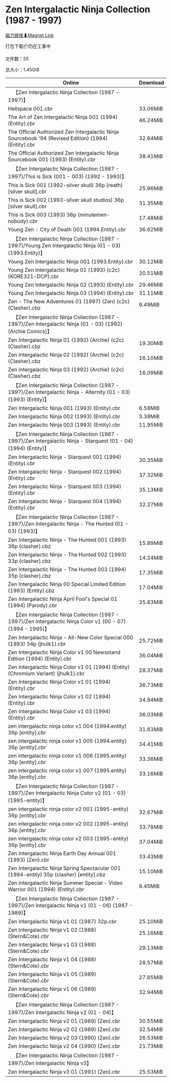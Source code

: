 # Zen Intergalactic Ninja Collection (1987 - 1997)

[磁力链接⬇Magnet Link](magnet:?xt=urn:btih:1a076712c663d7ab64cef1c4c816950d59462c62&dn=Zen%20Intergalactic%20Ninja%20Collection%20%281987%20-%201997%29)

打包下载📦仍在工事中

文件数：55

总大小：1.45GiB

Online | Download
--- | ---
&emsp;【Zen Intergalactic Ninja Collection (1987 - 1997)】 | 
Hellspace 001.cbr | 33.06MiB
The Art of Zen Intergalactic Ninja 001 (1994) (Entity).cbr | 46.24MiB
The Official Authorized Zen Intergalactic Ninja Sourcebook '94 (Revised Edition) (1994) (Entity).cbr | 32.64MiB
The Official Authorized Zen Intergalactic Ninja Sourcebook 001 (1993) (Entity).cbr | 38.41MiB
&emsp;【Zen Intergalactic Ninja Collection (1987 - 1997)/This is Sick (001 - 003) (1992 - 1993)】 | 
This is Sick 001 (1992-silver skull) 36p (reath) \[silver skull\].cbr | 25.96MiB
This is Sick 002 (1993-silver skull studios) 36p \[silver skull\].cbr | 31.35MiB
This is Sick 003 (1993) 36p (minutemen-nobody).cbr | 17.48MiB
Young Zen - City of Death 001 (1994.Entity).cbr | 36.62MiB
&emsp;【Zen Intergalactic Ninja Collection (1987 - 1997)/Young Zen Intergalactic Ninja (01 - 03) (1993.Entity)】 | 
Young Zen Intergalactic Ninja 001 (1993.Entity).cbr | 30.12MiB
Young Zen Intergalactic Ninja 01 (1993) (c2c) (KORE321-DCP).cbr | 20.51MiB
Young Zen Intergalactic Ninja 02 (1993) (Entity).cbr | 29.46MiB
Young Zen Intergalactic Ninja 03 (1994) (Entity).cbr | 31.11MiB
Zen - The New Adventures 01 (1997) (Zen) (c2c) (Clasher).cbz | 9.49MiB
&emsp;【Zen Intergalactic Ninja Collection (1987 - 1997)/Zen Intergalactic Ninja (01 - 03) (1992) (Archie Comics)】 | 
Zen Intergalactic Ninja 01 (1992) (Archie) (c2c) (Clasher).cbz | 19.30MiB
Zen Intergalactic Ninja 02 (1992) (Archie) (c2c) (Clasher).cbz | 16.10MiB
Zen Intergalactic Ninja 03 (1992) (Archie) (c2c) (Clasher).cbz | 16.09MiB
&emsp;【Zen Intergalactic Ninja Collection (1987 - 1997)/Zen Intergalactic Ninja - Alternity (01 - 03) (1993) (Entity)】 | 
Zen Intergalactic Ninja 001 (1993) (Entity).cbr | 6.58MiB
Zen Intergalactic Ninja 002 (1993) (Entity).cbr | 3.38MiB
Zen Intergalactic Ninja 003 (1993) (Entity).cbr | 11.95MiB
&emsp;【Zen Intergalactic Ninja Collection (1987 - 1997)/Zen Intergalactic Ninja - Starquest (01 - 04) (1994) (Entity)】 | 
Zen Intergalactic Ninja - Starquest 001 (1994) (Entity).cbr | 30.35MiB
Zen Intergalactic Ninja - Starquest 002 (1994) (Entity).cbr | 37.32MiB
Zen Intergalactic Ninja - Starquest 003 (1994) (Entity).cbr | 35.13MiB
Zen Intergalactic Ninja - Starquest 004 (1994) (Entity).cbr | 32.27MiB
&emsp;【Zen Intergalactic Ninja Collection (1987 - 1997)/Zen Intergalactic Ninja - The Hunted (01 - 03) (1993)】 | 
Zen Intergalactic Ninja - The Hunted 001 (1993) 36p (clasher).cbz | 15.89MiB
Zen Intergalactic Ninja - The Hunted 002 (1993) 33p (clasher).cbz | 14.24MiB
Zen Intergalactic Ninja - The Hunted 003 (1994) 35p (clasher).cbz | 17.35MiB
Zen Intergalactic Ninja 00 Special Limited Edition (1993) (Entity).cbz | 17.04MiB
Zen Intergalactic Ninja April Fool's Special 01 (1994) (Parody).cbr | 35.83MiB
&emsp;【Zen Intergalactic Ninja Collection (1987 - 1997)/Zen Intergalactic Ninja Color v1 (00 - 07) (1994 - 1995)】 | 
Zen Intergalactic Ninja - All-New Color Special 000 (1993) 34p (jhulk1).cbr | 25.72MiB
Zen Intergalactic Ninja Color v1 00 Newsstand Edition (1994) (Entity).cbr | 36.04MiB
Zen Intergalactic Ninja Color v1 01 (1994) (Entity) (Chromium Variant) (jhulk1).cbr | 28.37MiB
Zen Intergalactic Ninja Color v1 01 (1994) (Entity).cbr | 36.73MiB
Zen Intergalactic Ninja Color v1 02 (1994) (Entity).cbr | 34.84MiB
Zen Intergalactic Ninja Color v1 03 (1994) (Entity).cbr | 36.03MiB
zen intergalactic ninja color v1 004 (1994.entity) 36p \[entity\].cbr | 31.63MiB
zen intergalactic ninja color v1 005 (1994.entity) 36p \[entity\].cbr | 34.41MiB
zen intergalactic ninja color v1 006 (1995.entity) 36p \[entity\].cbr | 33.36MiB
zen intergalactic ninja color v1 007 (1995.entity) 36p \[entity\].cbr | 33.16MiB
&emsp;【Zen Intergalactic Ninja Collection (1987 - 1997)/Zen Intergalactic Ninja Color v2 (01 - 03) (1995-entity)】 | 
zen intergalactic ninja color v2 001 (1995-entity) 36p \[entity\].cbr | 32.67MiB
zen intergalactic ninja color v2 002 (1995-entity) 36p \[entity\].cbr | 33.78MiB
zen intergalactic ninja color v2 003 (1995-entity) 36p \[entity\].cbr | 37.04MiB
Zen Intergalactic Ninja Earth Day Annual 001 (1993) (Zen).cbr | 33.43MiB
Zen Intergalactic Ninja Spring Spectacular 001 (1994-entity) 35p (clasher) \[entity\].cbz | 15.10MiB
Zen Intergalactic Ninja Summer Special - Video Warrior 001 (1994) (Entity).cbr | 8.45MiB
&emsp;【Zen Intergalactic Ninja Collection (1987 - 1997)/Zen Intergalactic Ninja v1 (01 - 06) (1987 - 1989)】 | 
Zen Intergalactic Ninja v1 01 (1987) 32p.cbr | 25.10MiB
Zen Intergalactic Ninja v1 02 (1988) (Stern&Cote).cbr | 25.16MiB
Zen Intergalactic Ninja v1 03 (1988) (Stern&Cote).cbr | 29.13MiB
Zen Intergalactic Ninja v1 04 (1988) (Stern&Cote).cbr | 28.57MiB
Zen Intergalactic Ninja v1 05 (1989) (Stern&Cote).cbr | 27.65MiB
Zen Intergalactic Ninja v1 06 (1989) (Stern&Cote).cbr | 32.94MiB
&emsp;【Zen Intergalactic Ninja Collection (1987 - 1997)/Zen Intergalactic Ninja v2 (01 - 04)】 | 
Zen Intergalactic Ninja v2 01 (1989) (Zen).cbr | 30.55MiB
Zen Intergalactic Ninja v2 02 (1989) (Zen).cbr | 32.54MiB
Zen Intergalactic Ninja v2 03 (1990) (Zen).cbr | 26.53MiB
Zen Intergalactic Ninja v2 04 (1990) (Zen).cbr | 21.73MiB
&emsp;【Zen Intergalactic Ninja Collection (1987 - 1997)/Zen Intergalactic Ninja v3】 | 
Zen Intergalactic Ninja v3 01 (1991) (Zen).cbr | 25.53MiB